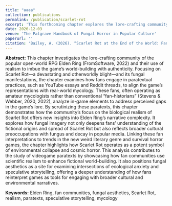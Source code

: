 ```yaml
---
title: "aaaa"
collection: publications
permalink: /publication/scarlet-rot
excerpt: 'This forthcoming chapter explores the lore-crafting community of Elden Ring and their use of realism, particularly through amateur mycological analysis, to enhance the game’s world-building, focusing on the Scarlet Rot blight and its fungal manifestations. By examining fan-produced paratexts, it reveals how these interpretations reflect broader cultural anxieties about decay, environmental collapse, and cosmic horror.'
date: 2026-12-03
venue: 'The Palgrave Handbook of Fungal Horror in Popular Culture'
paperurl: ''
citation: 'Bailey, A. (2026). “Scarlet Rot at the End of the World: Fans Searching for Mycological Authenticity within Elden Ring's Cosmic Horror.” In The Palgrave Handbook of Fungal Horror in Popular Culture. Edited by Katarina Gregersdotter and Berit Åstrom. Palgrave Macmillan.'
---
```


<b>Abstract:</b> This chapter investigates the lore-crafting community of the popular open-world RPG Elden Ring (FromSoftware, 2022) and their use of realism to imbue the game’s world-building with authenticity. Focusing on Scarlet Rot—a devastating and otherworldly blight—and its fungal manifestations, the chapter examines how fans engage in paratextual practices, such as YouTube essays and Reddit threads, to align the game’s representations with real-world mycology. These fans, often operating as amateur mycologists rather than conventional “fan-historians” (Stevens & Webber, 2020, 2022), analyze in-game elements to address perceived gaps in the game’s lore. By scrutinizing these paratexts, this chapter demonstrates how the community’s focus on the biological realism of Scarlet Rot offers new insights into Elden Ring’s narrative complexity. It explores how fungal imagery not only deepens fans’ understanding of the fictional origins and spread of Scarlet Rot but also reflects broader cultural preoccupations with fungus and decay in popular media. Linking these fan interpretations to trends in the new weird literary genre and survival horror games, the chapter highlights how Scarlet Rot operates as a potent symbol of environmental collapse and cosmic horror. This analysis contributes to the study of videogame paratexts by showcasing how fan communities use scientific realism to enhance fictional world-building. It also positions fungal aesthetics as a site for examining intersections of ecological anxiety and speculative storytelling, offering a deeper understanding of how fans reinterpret games as tools for engaging with broader cultural and environmental narratives.


<b>Keywords:</b> Elden Ring, fan communities, fungal aesthetics, Scarlet Rot, realism, paratexts, speculative storytelling, mycology

